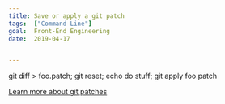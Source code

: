 ```yaml
---
title: Save or apply a git patch
tags:  ["Command Line"]
goal:  Front-End Engineering
date:  2019-04-17


---
```

git diff > foo.patch; git reset; echo do stuff; git apply foo.patch

[Learn more about git patches][mo]

[mo]: https://nithinbekal.com/posts/git-patch/
